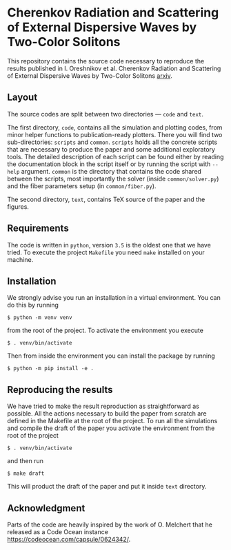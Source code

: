 # Cherenkov Radiation and Scattering of External Dispersive Waves by Two-Color Solitons

This repository contains the source code necessary to reproduce the results published in I. Oreshnikov et al. Cherenkov Radiation and Scattering of External Dispersive Waves by Two-Color Solitons [arxiv](https://arxiv.org/).

## Layout

The source codes are split between two directories — `code` and `text`.

The first directory, `code`, contains all the simulation and plotting codes, from minor helper functions to publication-ready plotters. There you will find two sub-directories: `scripts` and `common`. `scripts` holds all the concrete scripts that are necessary to produce the paper and some additional exploratory tools. The detailed description of each script can be found either by reading the documentation block in the script itself or by running the script with `--help` argument. `common` is the directory that contains the code shared between the scripts, most importantly the solver (inside `common/solver.py`) and the fiber parameters setup (in `common/fiber.py`).

The second directory, `text`, contains TeX source of the paper and the figures.

## Requirements

The code is written in `python`, version `3.5` is the oldest one that we have tried. To execute the project `Makefile` you need `make` installed on your machine.

## Installation

We strongly advise you run an installation in a virtual environment. You can do this by running

    $ python -m venv venv

from the root of the project. To activate the environment you execute

    $ . venv/bin/activate

Then from inside the environment you can install the package by running

    $ python -m pip install -e .

## Reproducing the results

We have tried to make the result reproduction as straightforward as possible. All the actions necessary to build the paper from scratch are defined in the Makefile at the root of the project. To run all the simulations and compile the draft of the paper you activate the environment from the root of the project

    $ . venv/bin/activate

and then run

    $ make draft

This will product the draft of the paper and put it inside `text` directory.

## Acknowledgment

Parts of the code are heavily inspired by the work of O. Melchert that he released as a Code Ocean instance https://codeocean.com/capsule/0624342/.
